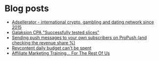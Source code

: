 # Blog posts
<!-- BLOG-POST-LIST:START -->
- [Adsellerator - international crypto, gambling and dating network since 2015](https://afflift.com/f/threads/adsellerator-international-crypto-gambling-and-dating-network-since-2015.6683/)
- [Galaksion CPA &quot;Successfully tested slices&quot;](https://afflift.com/f/threads/galaksion-cpa-successfully-tested-slices.10029/)
- [Sending push messages to your own subscribers on ProPush &lpar;and checking the revenue share %&rpar;](https://afflift.com/f/threads/sending-push-messages-to-your-own-subscribers-on-propush-and-checking-the-revenue-share.10040/)
- [Revcontent daily budget can&#39;t be spent](https://afflift.com/f/threads/revcontent-daily-budget-cant-be-spent.10060/)
- [Affiliate Marketing Training... For The Rest Of Us](https://afflift.com/f/threads/affiliate-marketing-training-for-the-rest-of-us.10059/)
<!-- BLOG-POST-LIST:END -->
